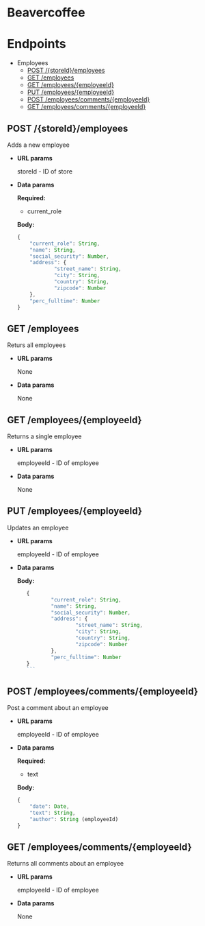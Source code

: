 # Beavercoffee
# Endpoints
- Employees
	- [POST /{storeId}/employees](#postemp)
	- [GET /employees](#getemps)
	- [GET /employees/{employeeId}](#getemp)
	- [PUT /employees/{employeeId}](#putemp)
	- [POST /employees/comments/{employeeId}](#postcomm)
	- [GET /employees/comments/{employeeId}](#getcomm)


## <a name="postemp">POST /{storeId}/employees</a>
Adds a new employee
- **URL params**

	storeId - ID of store
- **Data params**

	**Required:**
	- current_role

	**Body:**
	```javascript
	{
		"current_role": String,
		"name": String,
		"social_security": Number,
		"address": {
    			"street_name": String,
    			"city": String,
    			"country": String,
    			"zipcode": Number
		},
		"perc_fulltime": Number	
  	}	
	```	
## <a name="getemps">GET /employees</a>
Returs all employees
- **URL params**

	None
- **Data params**

	None

## <a name="getemp">GET /employees/{employeeId}</a>
Returns a single employee

- **URL params**

	employeeId - ID of employee
- **Data params**

	None

## <a name="putemp">PUT /employees/{employeeId}</a>
Updates an employee

- **URL params**

	employeeId - ID of employee
- **Data params**

	**Body:**
	 ```javascript
        {       
                "current_role": String,
                "name": String,
                "social_security": Number,
                "address": {
                        "street_name": String,
                        "city": String,
                        "country": String,
                        "zipcode": Number
                },
                "perc_fulltime": Number
        }
        ```	
	
## <a name="postcomm">POST /employees/comments/{employeeId}</a>
Post a comment about an employee

- **URL params**

	employeeId - ID of employee
- **Data params**

	**Required:**
	- text
	
	**Body:**
	```javascript
	{
		"date": Date,
		"text": String, 
		"author": String (employeeId)
  	}	
	```
	
## GET <a name="getcomm">/employees/comments/{employeeId}</a>
Returns all comments about an employee

- **URL params**

	employeeId - ID of employee
- **Data params**

	None
	

